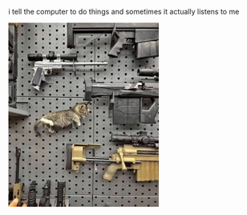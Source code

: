i tell the computer to do things and sometimes it actually listens to me
<!--START_SECTION:update_image-->
<img src=https://raw.githubusercontent.com/sneakykestrel/sneakykestrel/main/.github/images/the-weapon.png height="" width="300" align=left alt=kitty />
<!--END_SECTION:update_image-->

